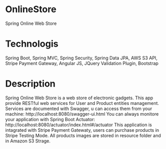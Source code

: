 # OnlineStore
Spring Online Web Store

# Technologis
Spring Boot, Spring MVC, Spring Security, Spring Data JPA, AWS S3 API,
Stripe Payment Gateway, Angular JS, JQuery Validation Plugin, Bootstrap

# Description
Spring Online Web Store is a web store of electronic gadgets.
This app provide RESTful web services for User and Product entities management.
Services are documented with Swagger, u can access them from your machine: http://localhost:8080/swagger-ui.html
You can always monitore your application with Spring Boot Actuator: http://localhost:8080/actuator/index.html#/actuator
This application is intagrated with Stripe Payment Gatewaty, users can purchase products in Stripe Testing Mode.
All products images are stored in resource folder and in Amazon S3 Strage.

